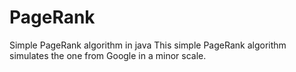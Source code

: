 # PageRank
Simple PageRank algorithm in java
This simple PageRank algorithm simulates the one from Google in a minor scale.
